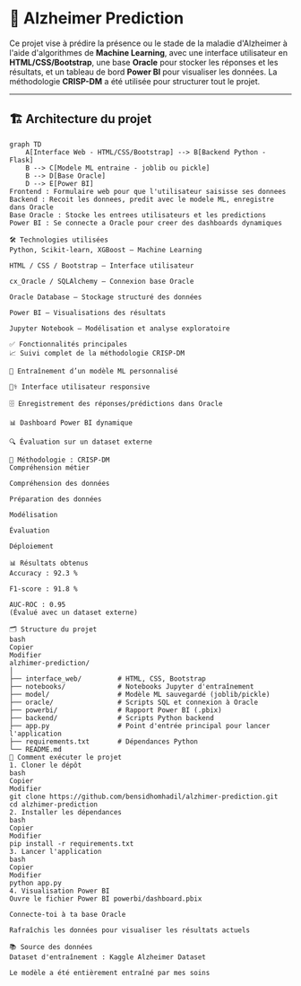 # 🧠 Alzheimer Prediction

Ce projet vise à prédire la présence ou le stade de la maladie d'Alzheimer à l'aide d'algorithmes de **Machine Learning**, avec une interface utilisateur en **HTML/CSS/Bootstrap**, une base **Oracle** pour stocker les réponses et les résultats, et un tableau de bord **Power BI** pour visualiser les données. La méthodologie **CRISP-DM** a été utilisée pour structurer tout le projet.

---

## 🏗️ Architecture du projet

```mermaid
graph TD
    A[Interface Web - HTML/CSS/Bootstrap] --> B[Backend Python - Flask]
    B --> C[Modele ML entraine - joblib ou pickle]
    B --> D[Base Oracle]
    D --> E[Power BI]
Frontend : Formulaire web pour que l'utilisateur saisisse ses donnees
Backend : Recoit les donnees, predit avec le modele ML, enregistre dans Oracle
Base Oracle : Stocke les entrees utilisateurs et les predictions
Power BI : Se connecte a Oracle pour creer des dashboards dynamiques

🛠️ Technologies utilisées
Python, Scikit-learn, XGBoost – Machine Learning

HTML / CSS / Bootstrap – Interface utilisateur

cx_Oracle / SQLAlchemy – Connexion base Oracle

Oracle Database – Stockage structuré des données

Power BI – Visualisations des résultats

Jupyter Notebook – Modélisation et analyse exploratoire

✅ Fonctionnalités principales
📈 Suivi complet de la méthodologie CRISP-DM

🧠 Entraînement d’un modèle ML personnalisé

👨‍⚕️ Interface utilisateur responsive

🗄️ Enregistrement des réponses/prédictions dans Oracle

📊 Dashboard Power BI dynamique

🔍 Évaluation sur un dataset externe

🔄 Méthodologie : CRISP-DM
Compréhension métier

Compréhension des données

Préparation des données

Modélisation

Évaluation

Déploiement

📊 Résultats obtenus
Accuracy : 92.3 %

F1-score : 91.8 %

AUC-ROC : 0.95
(Évalué avec un dataset externe)

🗂️ Structure du projet
bash
Copier
Modifier
alzhimer-prediction/
│
├── interface_web/         # HTML, CSS, Bootstrap
├── notebooks/             # Notebooks Jupyter d'entraînement
├── model/                 # Modèle ML sauvegardé (joblib/pickle)
├── oracle/                # Scripts SQL et connexion à Oracle
├── powerbi/               # Rapport Power BI (.pbix)
├── backend/               # Scripts Python backend
├── app.py                 # Point d'entrée principal pour lancer l'application
├── requirements.txt       # Dépendances Python
└── README.md
🚀 Comment exécuter le projet
1. Cloner le dépôt
bash
Copier
Modifier
git clone https://github.com/bensidhomhadil/alzhimer-prediction.git
cd alzhimer-prediction
2. Installer les dépendances
bash
Copier
Modifier
pip install -r requirements.txt
3. Lancer l'application
bash
Copier
Modifier
python app.py
4. Visualisation Power BI
Ouvre le fichier Power BI powerbi/dashboard.pbix

Connecte-toi à ta base Oracle

Rafraîchis les données pour visualiser les résultats actuels

📚 Source des données
Dataset d'entraînement : Kaggle Alzheimer Dataset

Le modèle a été entièrement entraîné par mes soins
